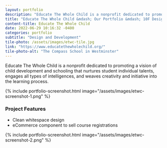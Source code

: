```yaml
---
layout: portfolio
description: "Educate The Whole Child is a nonprofit dedicated to promoting its vision of child development. We built them a new website from scratch following industry best practices."
title: "Educate The Whole Child &mdash; Our Portfolio &mdash; 10F Design"
content-title: Educate The Whole Child
date: 2022-06-29 10:16:32 -0400
categories: portfolio
subtitle: "Design and Development"
tile-photo: /assets/images/etwc-tile.jpg
link: "https://www.educatethewholechild.org/"
tile-photo-alt: "The Compass School in Westminster"
---
```


Educate The Whole Child is a nonprofit dedicated to promoting a vision of child development and schooling that nurtures student individual talents, engages all types of intelligences, and weaves creativity and initiative into the learning process.

{% include portfolio-screenshot.html image="/assets/images/etwc-screenshot-1.png" %}

### Project Features
- Clean whitespace design
- eCommerce component to sell course registrations

{% include portfolio-screenshot.html image="/assets/images/etwc-screenshot-2.png" %}